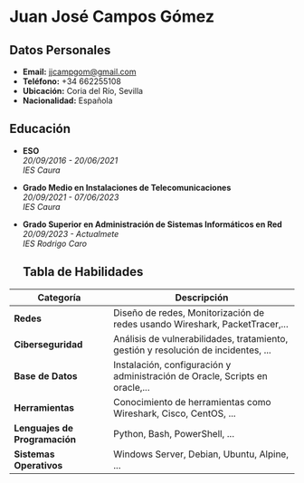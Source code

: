 # Juan José Campos Gómez

## Datos Personales
- **Email:** jjcampgom@gmail.com
- **Teléfono:** +34 662255108
- **Ubicación:** Coria del Río, Sevilla
- **Nacionalidad:** Española

## Educación
- **ESO**  
  *20/09/2016 - 20/06/2021*  
  *IES Caura*  
- **Grado Medio en Instalaciones de Telecomunicaciones**   
 *20/09/2021 - 07/06/2023*  
 *IES Caura*  
- **Grado Superior en Administración de Sistemas Informáticos en Red**  
 *20/09/2023 - Actualmete*  
 *IES Rodrigo Caro*

  ## Tabla de Habilidades

| **Categoría**           | **Descripción**                                            |
|-------------------------|----------------------------------------------------------|
| **Redes**               | Diseño de redes, Monitorización de redes usando Wireshark, PacketTracer,... |
| **Ciberseguridad**      | Análisis de vulnerabilidades, tratamiento, gestión y resolución de incidentes, ... |
| **Base de Datos** | Instalación, configuración y administración de Oracle, Scripts en oracle,... |
| **Herramientas**        | Conocimiento de herramientas como Wireshark, Cisco, CentOS, ...  |
| **Lenguajes de Programación** | Python, Bash, PowerShell, ... |
| **Sistemas Operativos** | Windows Server, Debian, Ubuntu, Alpine, ... |

